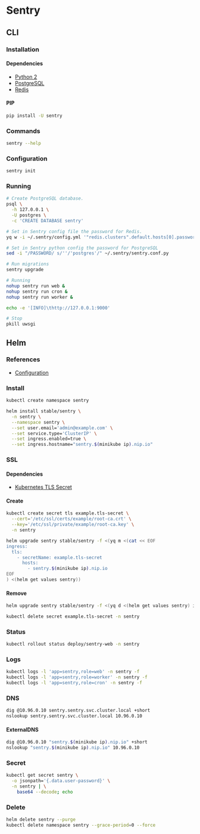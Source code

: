 # Sentry

## CLI

### Installation

#### Dependencies

- [Python 2](/python2.md)
- [PostgreSQL](/postgresql.md)
- [Redis](/redis.md)

#### PIP

```sh
pip install -U sentry
```

### Commands

```sh
sentry --help
```

### Configuration

```sh
sentry init
```

### Running

```sh
# Create PostgreSQL database.
psql \
  -h 127.0.0.1 \
  -U postgres \
  -c 'CREATE DATABASE sentry'

# Set in Sentry config file the password for Redis.
yq w -i ~/.sentry/config.yml '"redis.clusters".default.hosts[0].password' redis

# Set in Sentry python config the password for PostgreSQL
sed -i "/PASSWORD/ s/''/'postgres'/" ~/.sentry/sentry.conf.py

# Run migrations
sentry upgrade

# Running
nohup sentry run web &
nohup sentry run cron &
nohup sentry run worker &

echo -e '[INFO]\thttp://127.0.0.1:9000'

# Stop
pkill uwsgi
```

## Helm

### References

- [Configuration](https://github.com/helm/charts/tree/master/stable/sentry#configuration)

### Install

```sh
kubectl create namespace sentry
```

```sh
helm install stable/sentry \
  -n sentry \
  --namespace sentry \
  --set user.email='admin@example.com' \
  --set service.type='ClusterIP' \
  --set ingress.enabled=true \
  --set ingress.hostname="sentry.$(minikube ip).nip.io"
```

### SSL

#### Dependencies

- [Kubernetes TLS Secret](/k8s-tls-secret.md)

#### Create

```sh
kubectl create secret tls example.tls-secret \
  --cert='/etc/ssl/certs/example/root-ca.crt' \
  --key='/etc/ssl/private/example/root-ca.key' \
  -n sentry
```

```sh
helm upgrade sentry stable/sentry -f <(yq m <(cat << EOF
ingress:
  tls:
    - secretName: example.tls-secret
      hosts:
        - sentry.$(minikube ip).nip.io
EOF
) <(helm get values sentry))
```

#### Remove

```sh
helm upgrade sentry stable/sentry -f <(yq d <(helm get values sentry) ingress.tls)

kubectl delete secret example.tls-secret -n sentry
```

### Status

```sh
kubectl rollout status deploy/sentry-web -n sentry
```

### Logs

```sh
kubectl logs -l 'app=sentry,role=web' -n sentry -f
kubectl logs -l 'app=sentry,role=worker' -n sentry -f
kubectl logs -l 'app=sentry,role=cron' -n sentry -f
```

### DNS

```sh
dig @10.96.0.10 sentry.sentry.svc.cluster.local +short
nslookup sentry.sentry.svc.cluster.local 10.96.0.10
```

#### ExternalDNS

```sh
dig @10.96.0.10 "sentry.$(minikube ip).nip.io" +short
nslookup "sentry.$(minikube ip).nip.io" 10.96.0.10
```

### Secret

```sh
kubectl get secret sentry \
  -o jsonpath='{.data.user-password}' \
  -n sentry | \
    base64 --decode; echo
```

### Delete

```sh
helm delete sentry --purge
kubectl delete namespace sentry --grace-period=0 --force
```
